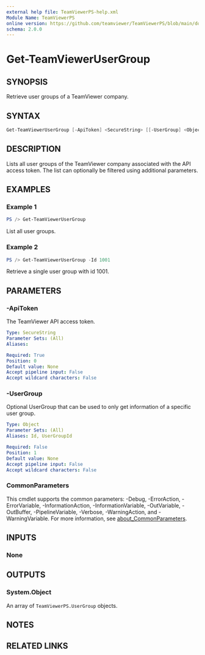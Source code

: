 ```yaml
---
external help file: TeamViewerPS-help.xml
Module Name: TeamViewerPS
online version: https://github.com/teamviewer/TeamViewerPS/blob/main/docs/commands/Get-Get-TeamViewerUserGroup.md
schema: 2.0.0
---
```


# Get-TeamViewerUserGroup

## SYNOPSIS

Retrieve user groups of a TeamViewer company.

## SYNTAX

```powershell
Get-TeamViewerUserGroup [-ApiToken] <SecureString> [[-UserGroup] <Object>] [<CommonParameters>]
```

## DESCRIPTION

Lists all user groups of the TeamViewer company associated with the API access token.
The list can optionally be filtered using additional parameters.

## EXAMPLES

### Example 1

```powershell
PS /> Get-TeamViewerUserGroup
```

List all user groups.

### Example 2

```powershell
PS /> Get-TeamViewerUserGroup -Id 1001
```

Retrieve a single user group with id 1001.

## PARAMETERS

### -ApiToken

The TeamViewer API access token.

```yaml
Type: SecureString
Parameter Sets: (All)
Aliases:

Required: True
Position: 0
Default value: None
Accept pipeline input: False
Accept wildcard characters: False
```

### -UserGroup

Optional UserGroup that can be used to only get information of a specific user group.

```yaml
Type: Object
Parameter Sets: (All)
Aliases: Id, UserGroupId

Required: False
Position: 1
Default value: None
Accept pipeline input: False
Accept wildcard characters: False
```

### CommonParameters

This cmdlet supports the common parameters: -Debug, -ErrorAction, -ErrorVariable, -InformationAction, -InformationVariable, -OutVariable, -OutBuffer, -PipelineVariable, -Verbose, -WarningAction, and -WarningVariable. For more information, see [about_CommonParameters](http://go.microsoft.com/fwlink/?LinkID=113216).

## INPUTS

### None

## OUTPUTS

### System.Object

An array of `TeamViewerPS.UserGroup` objects.

## NOTES

## RELATED LINKS
